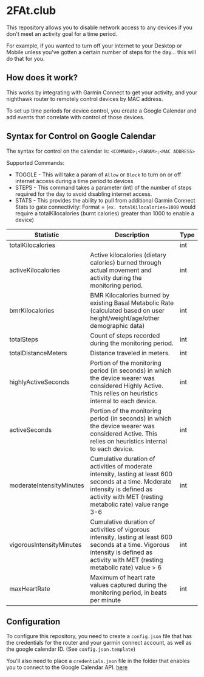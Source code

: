 # 2FAt.club
This repository allows you to disable network access to any devices if you don't meet an activity goal for a time period.

For example, if you wanted to turn off your internet to your Desktop or Mobile unless you've gotten a certain number of steps for the day... this will do that for you.

## How does it work?
This works by integrating with Garmin Connect to get your activity, and your nighthawk router to remotely control devices by MAC address.

To set up time periods for device control, you create a Google Calendar and add events that correlate with control of those devices.

## Syntax for Control on Google Calendar
The syntax for control on the calendar is:
`<COMMAND>;<PARAM>;<MAC ADDRESS>`

Supported Commands:
* TOGGLE - This will take a param of `Allow` or `Block` to turn on or off internet access during a time period to devices
* STEPS - This command takes a parameter (int) of the number of steps required for the day to avoid disabling internet access.
* STATS - This provides the ability to pull from additional Garmin Connect Stats to gate connectivity:
Format <stat>=<value> (`ex. totalKilocalories=1000` would require a totalKilocalories (burnt calories) greater than 1000 to enable a device)

| Statistic | Description | Type |
| --------- | ----------- | ---- |
| totalKilocalories |  | int |
| activeKilocalories | Active kilocalories (dietary calories) burned through actual movement and activity during the monitoring period. | int |
| bmrKilocalories | BMR Kilocalories burned by existing Basal Metabolic Rate (calculated based on user height/weight/age/other demographic data) | int |
| totalSteps | Count of steps recorded during the monitoring period.  | int |
| totalDistanceMeters | Distance traveled in meters. | int |
| highlyActiveSeconds |  Portion of the monitoring period (in seconds) in which the device wearer was considered Highly Active. This relies on heuristics internal to each device. | int |
| activeSeconds | Portion of the monitoring period (in seconds) in which the device wearer was considered Active. This relies on heuristics internal to each device. | int |
| moderateIntensityMinutes | Cumulative duration of activities of moderate intensity, lasting at least 600 seconds at a time. Moderate intensity is defined as activity with MET (resting metabolic rate) value range 3-6 | int |
| vigorousIntensityMinutes | Cumulative duration of activities of vigorous intensity, lasting at least 600 seconds at a time. Vigorous intensity is defined as activity with MET (resting metabolic rate) value > 6 | int |
| maxHeartRate | Maximum of heart rate values captured during the monitoring period, in beats per minute | int |

## Configuration
To configure this repository, you need to create a `config.json` file that has the credentials for the router and your garmin connect account, as well as the google calendar ID.  (See `config.json.template`)

You'll also need to place a `credentials.json` file in the folder that enables you to connect to the Google Calendar API. [here](https://developers.google.com/calendar/quickstart/go)
